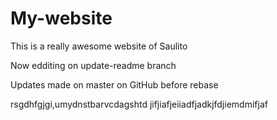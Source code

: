# My-website

This is a really awesome website of Saulito

Now edditing on update-readme branch

Updates made on master on GitHub before rebase


rsgdhfgjgi,umydnstbarvcdagshtd jifjiafjeiiadfjadkjfdjiemdmifjaf